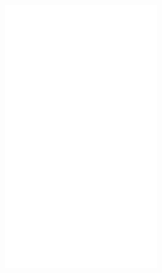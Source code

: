 <iframe id="igraph" scrolling="no" style="border:none;" seamless="seamless" src="fig_interactive.html" height="700" width="80%"></iframe> 
